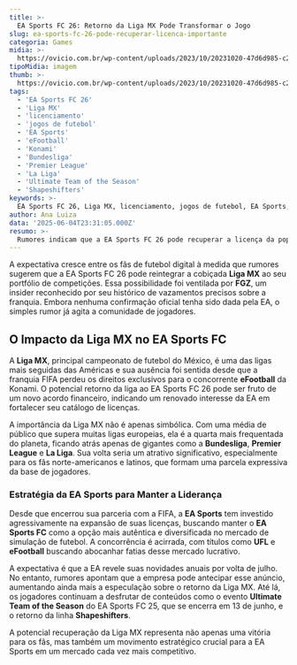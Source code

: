 ```yaml
---
title: >-
  EA Sports FC 26: Retorno da Liga MX Pode Transformar o Jogo
slug: ea-sports-fc-26-pode-recuperar-licenca-importante
categoria: Games
midia: >-
  https://ovicio.com.br/wp-content/uploads/2023/10/20231020-47d6d985-c28c-4ff4-933d-5eeeb1658eb5.jpg
tipoMidia: imagem
thumb: >-
  https://ovicio.com.br/wp-content/uploads/2023/10/20231020-47d6d985-c28c-4ff4-933d-5eeeb1658eb5.jpg
tags:
  - 'EA Sports FC 26'
  - 'Liga MX'
  - 'licenciamento'
  - 'jogos de futebol'
  - 'EA Sports'
  - 'eFootball'
  - 'Konami'
  - 'Bundesliga'
  - 'Premier League'
  - 'La Liga'
  - 'Ultimate Team of the Season'
  - 'Shapeshifters'
keywords: >-
  EA Sports FC 26, Liga MX, licenciamento, jogos de futebol, EA Sports, eFootball, Konami, Bundesliga, Premier League, La Liga, Ultimate Team of the Season, Shapeshifters
author: Ana Luiza
data: '2025-06-04T23:31:05.000Z'
resumo: >-
  Rumores indicam que a EA Sports FC 26 pode recuperar a licença da popular Liga MX, prometendo uma reviravolta para os fãs de futebol. A volta da liga mexicana pode significar um novo capítulo no competitivo mundo dos jogos de futebol.
---
```


A expectativa cresce entre os fãs de futebol digital à medida que rumores sugerem que a EA Sports FC 26 pode reintegrar a cobiçada **Liga MX** ao seu portfólio de competições. Essa possibilidade foi ventilada por **FGZ**, um insider reconhecido por seu histórico de vazamentos precisos sobre a franquia. Embora nenhuma confirmação oficial tenha sido dada pela EA, o simples rumor já agita a comunidade de jogadores.

## O Impacto da Liga MX no EA Sports FC

A **Liga MX**, principal campeonato de futebol do México, é uma das ligas mais seguidas das Américas e sua ausência foi sentida desde que a franquia FIFA perdeu os direitos exclusivos para o concorrente **eFootball** da Konami. O potencial retorno da liga ao EA Sports FC 26 pode ser fruto de um novo acordo financeiro, indicando um renovado interesse da EA em fortalecer seu catálogo de licenças.

A importância da Liga MX não é apenas simbólica. Com uma média de público que supera muitas ligas europeias, ela é a quarta mais frequentada do planeta, ficando atrás apenas de gigantes como a **Bundesliga**, **Premier League** e **La Liga**. Sua volta seria um atrativo significativo, especialmente para os fãs norte-americanos e latinos, que formam uma parcela expressiva da base de jogadores.

### Estratégia da EA Sports para Manter a Liderança

Desde que encerrou sua parceria com a FIFA, a **EA Sports** tem investido agressivamente na expansão de suas licenças, buscando manter o **EA Sports FC** como a opção mais autêntica e diversificada no mercado de simulação de futebol. A concorrência é acirrada, com títulos como **UFL** e **eFootball** buscando abocanhar fatias desse mercado lucrativo.

A expectativa é que a EA revele suas novidades anuais por volta de julho. No entanto, rumores apontam que a empresa pode antecipar esse anúncio, aumentando ainda mais a especulação sobre o retorno da Liga MX. Até lá, os jogadores continuam a desfrutar de conteúdos como o evento **Ultimate Team of the Season** do EA Sports FC 25, que se encerra em 13 de junho, e o retorno da linha **Shapeshifters**.

A potencial recuperação da Liga MX representa não apenas uma vitória para os fãs, mas também um movimento estratégico crucial para a EA Sports em um mercado cada vez mais competitivo.